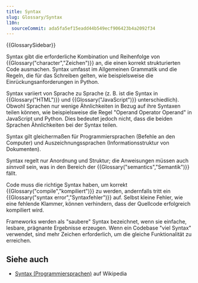 ```yaml
---
title: Syntax
slug: Glossary/Syntax
l10n:
  sourceCommit: ada5fa5ef15eadd44b549ecf906423b4a2092f34
---
```


{{GlossarySidebar}}

Syntax gibt die erforderliche Kombination und Reihenfolge von {{Glossary("character","Zeichen")}} an, die einen korrekt strukturierten Code ausmachen. Syntax umfasst im Allgemeinen Grammatik und die Regeln, die für das Schreiben gelten, wie beispielsweise die Einrückungsanforderungen in Python.

Syntax variiert von Sprache zu Sprache (z. B. ist die Syntax in {{Glossary("HTML")}} und {{Glossary("JavaScript")}} unterschiedlich). Obwohl Sprachen nur wenige Ähnlichkeiten in Bezug auf ihre Syntaxen teilen können, wie beispielsweise die Regel "Operand Operator Operand" in JavaScript und Python. Dies bedeutet jedoch nicht, dass die beiden Sprachen Ähnlichkeiten bei der Syntax teilen.

Syntax gilt gleichermaßen für Programmiersprachen (Befehle an den Computer) und Auszeichnungssprachen (Informationsstruktur von Dokumenten).

Syntax regelt nur Anordnung und Struktur; die Anweisungen müssen auch _sinnvoll_ sein, was in den Bereich der {{Glossary("semantics","Semantik")}} fällt.

Code muss die richtige Syntax haben, um korrekt {{Glossary("compile","kompiliert")}} zu werden, andernfalls tritt ein {{Glossary("syntax error","Syntaxfehler")}} auf. Selbst kleine Fehler, wie eine fehlende Klammer, können verhindern, dass der Quellcode erfolgreich kompiliert wird.

Frameworks werden als "saubere" Syntax bezeichnet, wenn sie einfache, lesbare, prägnante Ergebnisse erzeugen. Wenn ein Codebase "viel Syntax" verwendet, sind mehr Zeichen erforderlich, um die gleiche Funktionalität zu erreichen.

## Siehe auch

- [Syntax (Programmiersprachen)](<https://en.wikipedia.org/wiki/Syntax_(programming_languages)>) auf Wikipedia
